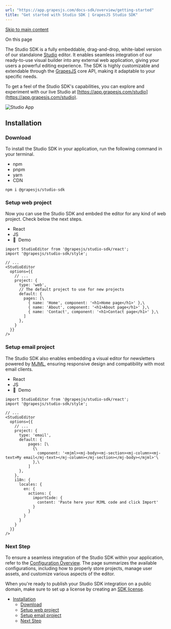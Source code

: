```yaml
---
url: "https://app.grapesjs.com/docs-sdk/overview/getting-started"
title: "Get started with Studio SDK | GrapesJS Studio SDK"
---
```


[Skip to main content](https://app.grapesjs.com/docs-sdk/overview/getting-started#__docusaurus_skipToContent_fallback)

On this page

The Studio SDK is a fully embeddable, drag-and-drop, white-label version of our standalone [Studio](https://app.grapesjs.com/studio) editor. It enables seamless integration of our ready-to-use visual builder into any external web application, giving your users a powerful editing experience. The SDK is highly customizable and extendable through the [GrapesJS](https://grapesjs.com/docs/) core API, making it adaptable to your specific needs.

To get a feel of the Studio SDK's capabilities, you can explore and experiment with our live Studio at [https://app.grapesjs.com/studio](https://app.grapesjs.com/studio).

![Studio App](https://app.grapesjs.com/docs-sdk/assets/images/studio-app-9bf0c6393e2479e2cdbffc9d3acc9430.png)

## Installation [​](https://app.grapesjs.com/docs-sdk/overview/getting-started\#installation "Direct link to Installation")

### Download [​](https://app.grapesjs.com/docs-sdk/overview/getting-started\#download "Direct link to Download")

To install the Studio SDK in your application, run the following command in your terminal.

- npm
- pnpm
- yarn
- CDN

```codeBlockLines_AdAo
npm i @grapesjs/studio-sdk

```

### Setup web project [​](https://app.grapesjs.com/docs-sdk/overview/getting-started\#setup-web-project "Direct link to Setup web project")

Now you can use the Studio SDK and embded the editor for any kind of web project. Check below the next steps.

- React
- JS
- 🍇  Demo

```codeBlockLines_AdAo
import StudioEditor from '@grapesjs/studio-sdk/react';
import '@grapesjs/studio-sdk/style';

// ...
<StudioEditor
  options={{
    // ...
    project: {
      type: 'web',
      // The default project to use for new projects
      default: {
        pages: [\
          { name: 'Home', component: '<h1>Home page</h1>' },\
          { name: 'About', component: '<h1>About page</h1>' },\
          { name: 'Contact', component: '<h1>Contact page</h1>' },\
        ]
      },
    }
  }}
/>

```

### Setup email project [​](https://app.grapesjs.com/docs-sdk/overview/getting-started\#setup-email-project "Direct link to Setup email project")

The Studio SDK also enables embedding a visual editor for newsletters powered by [MJML](https://mjml.io/), ensuring responsive design and compatibility with most email clients.

- React
- JS
- 🍇  Demo

```codeBlockLines_AdAo
import StudioEditor from '@grapesjs/studio-sdk/react';
import '@grapesjs/studio-sdk/style';

// ...
<StudioEditor
  options={{
    // ...
    project: {
      type: 'email',
      default: {
          pages: [\
            {\
              component: '<mjml><mj-body><mj-section><mj-column><mj-text>My email</mj-text></mj-column></mj-section></mj-body></mjml>'\
            },\
          ]
      },
    },
    i18n: {
      locales: {
        en: {
          actions: {
            importCode: {
              content: 'Paste here your MJML code and click Import'
            }
          }
        }
      }
    }
  }}
/>

```

### Next Step [​](https://app.grapesjs.com/docs-sdk/overview/getting-started\#next-step "Direct link to Next Step")

To ensure a seamless integration of the Studio SDK within your application, refer to the [Configuration Overview](https://app.grapesjs.com/docs-sdk/configuration/overview). The page summarizes the available configurations, including how to properly store projects, manage user assets, and customize various aspects of the editor.

When you're ready to publish your Studio SDK integration on a public domain, make sure to set up a license by creating an [SDK license](https://app.grapesjs.com/docs-sdk/overview/licenses).

- [Installation](https://app.grapesjs.com/docs-sdk/overview/getting-started#installation)
  - [Download](https://app.grapesjs.com/docs-sdk/overview/getting-started#download)
  - [Setup web project](https://app.grapesjs.com/docs-sdk/overview/getting-started#setup-web-project)
  - [Setup email project](https://app.grapesjs.com/docs-sdk/overview/getting-started#setup-email-project)
  - [Next Step](https://app.grapesjs.com/docs-sdk/overview/getting-started#next-step)